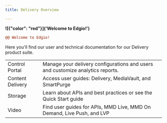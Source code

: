 ```yaml
---
title: Delivery Overview

---
```

**![{"color": "red"}]('Welcome to Edgio!')**

```diff
@@ Welcome to Edgio!
```

Here you'll find our user and technical documentation for our Delivery product suite.

| | |
|---|---|
|Control Portal| Manage your delivery configurations and users and customize analytics reports.|
|Content Delivery| Access user guides: Delivery, MediaVault, and SmartPurge|
|Storage| Learn about APIs and best practices or see the Quick Start guide|
|Video| Find user guides for APIs, MMD Live, MMD On Demand, Live Push, and LVP|
